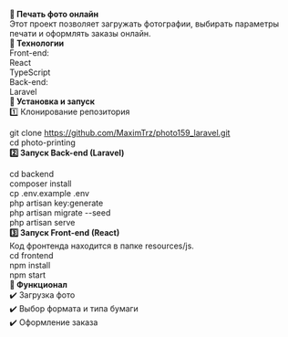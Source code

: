 <b> 📸 Печать фото онлайн </b> <br>
Этот проект позволяет загружать фотографии, выбирать параметры печати и оформлять заказы онлайн.
<br>
<b> 🚀 Технологии </b> <br> 
Front-end: <br>
React<br>
TypeScript<br>
Back-end:<br>
Laravel<br>
<b>🔧 Установка и запуск </b> <br>
1️⃣ Клонирование репозитория<br>

git clone https://github.com/MaximTrz/photo159_laravel.git<br>
cd photo-printing<br>
<b> 2️⃣ Запуск Back-end (Laravel) </b> <br>

cd backend<br>
composer install<br>
cp .env.example .env<br>
php artisan key:generate<br>
php artisan migrate --seed<br>
php artisan serve<br>
<b> 3️⃣ Запуск Front-end (React) </b> <br>
Код фронтенда находится в папке resources/js.<br>
cd frontend<br>
npm install<br>
npm start<br>
<b>🎯 Функционал </b> <br>
✔️ Загрузка фото<br>
✔️ Выбор формата и типа бумаги<br>
✔️ Оформление заказа<br>